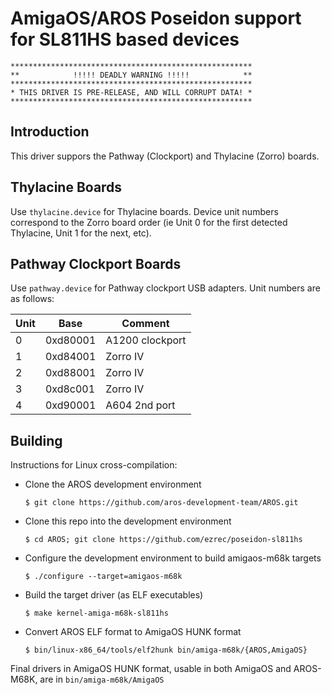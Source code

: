 # AmigaOS/AROS Poseidon support for SL811HS based devices

```
******************************************************
**            !!!!! DEADLY WARNING !!!!!            **
******************************************************
* THIS DRIVER IS PRE-RELEASE, AND WILL CORRUPT DATA! *
******************************************************
```

## Introduction

This driver suppors the Pathway (Clockport) and Thylacine (Zorro) boards.

## Thylacine Boards

Use `thylacine.device` for Thylacine boards. Device unit numbers correspond
to the Zorro board order (ie Unit 0 for the first detected Thylacine,
Unit 1 for the next, etc).

## Pathway Clockport Boards

Use `pathway.device` for Pathway clockport USB adapters.
Unit numbers are as follows:

| Unit | Base     | Comment         |
| ---  | ---      | ---             |
|  0   | 0xd80001 | A1200 clockport |
|  1   | 0xd84001 | Zorro IV        |
|  2   | 0xd88001 | Zorro IV        |
|  3   | 0xd8c001 | Zorro IV        |
|  4   | 0xd90001 | A604 2nd port   |

## Building

Instructions for Linux cross-compilation:

- Clone the AROS development environment

  `$ git clone https://github.com/aros-development-team/AROS.git`

- Clone this repo into the development environment

  `$ cd AROS; git clone https://github.com/ezrec/poseidon-sl811hs`

- Configure the development environment to build amigaos-m68k targets

  `$ ./configure --target=amigaos-m68k`

- Build the target driver (as ELF executables)

  `$ make kernel-amiga-m68k-sl811hs`

- Convert AROS ELF format to AmigaOS HUNK format

  `$ bin/linux-x86_64/tools/elf2hunk bin/amiga-m68k/{AROS,AmigaOS}`

Final drivers in AmigaOS HUNK format, usable in both AmigaOS and AROS-M68K, are in `bin/amiga-m68k/AmigaOS`

